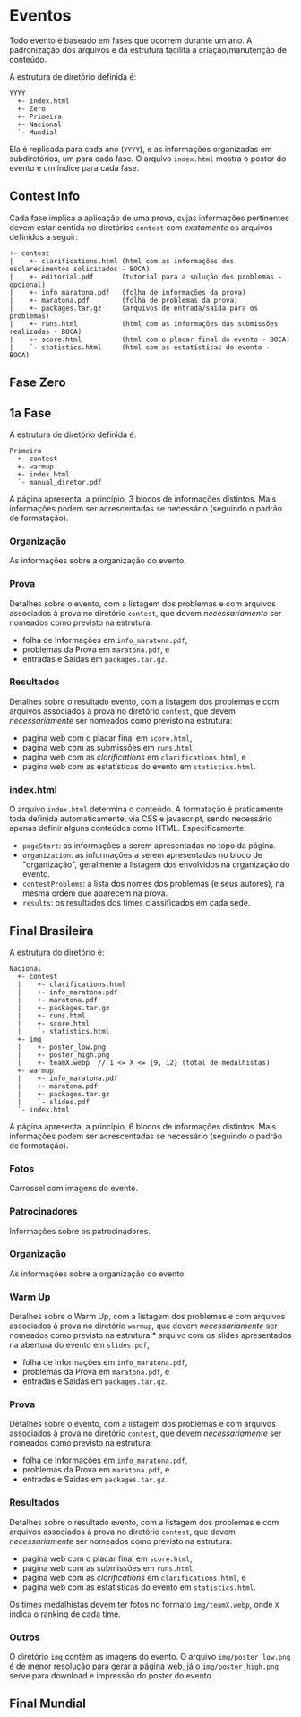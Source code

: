 # Eventos

Todo evento é baseado em fases que ocorrem durante um ano. A padronização dos arquivos e da estrutura facilita a criação/manutenção de conteúdo.

A estrutura de diretório definida é:
```
YYYY
  +- index.html
  +- Zero
  +- Primeira
  +- Nacional
  `- Mundial
```

Ela é replicada para cada ano (`YYYY`), e as informações organizadas em subdiretórios, um para cada fase. O arquivo `index.html` mostra o poster do evento e um índice para cada fase.

## Contest Info

Cada fase implica a aplicação de uma prova, cujas informações pertinentes devem estar contida no diretórios `contest` com *exatamente* os arquivos definidos a seguir:
```
+- contest
|    +- clarifications.html (html com as informações dos esclarecimentos solicitados - BOCA)
|    +- editorial.pdf       (tutorial para a solução dos problemas - opcional)
|    +- info_maratona.pdf   (folha de informações da prova)
|    +- maratona.pdf        (folha de problemas da prova)
|    +- packages.tar.gz     (arquivos de entrada/saída para os problemas)
|    +- runs.html           (html com as informações das submissões realizadas - BOCA)
|    +- score.html          (html com o placar final do evento - BOCA)
|    `- statistics.html     (html com as estatísticas do evento - BOCA)
```

## Fase Zero


## 1a Fase

A estrutura de diretório definida é:
```
Primeira
  +- contest
  +- warmup
  +- index.html
  `- manual_diretor.pdf
```

A página apresenta, a princípio, 3 blocos de informações distintos. Mais informações podem ser acrescentadas se necessário (seguindo o padrão de formatação).

### Organização

As informações sobre a organização do evento.

### Prova

Detalhes sobre o evento, com a listagem dos problemas e com arquivos associados à prova no diretório `contest`, que devem *necessariamente* ser nomeados como previsto na estrutura:
* folha de Informações em `info_maratona.pdf`,
* problemas da Prova em `maratona.pdf`, e
* entradas e Saídas em `packages.tar.gz`.

### Resultados

Detalhes sobre o resultado evento, com a listagem dos problemas e com arquivos associados à prova no diretório `contest`, que devem *necessariamente* ser nomeados como previsto na estrutura:
* página web com o placar final em `score.html`,
* página web com as submissões em `runs.html`,
* página web com as _clarifications_ em `clarifications.html`, e
* página web com as estatísticas do evento em `statistics.html`.

### index.html

O arquivo `index.html` determina o conteúdo. A formatação é praticamente toda definida automaticamente, via CSS e javascript, sendo necessário apenas definir alguns conteúdos como HTML. Especificamente:
* `pageStart`: as informações a serem apresentadas no topo da página.
* `organization`: as informações a serem apresentadas no bloco de "organização", geralmente a listagem dos envolvidos na organização do evento.
* `contestProblems`: a lista dos nomes dos problemas (e seus autores), na mesma ordem que aparecem na prova.
* `results`: os resultados dos times classificados em cada sede.

## Final Brasileira

A estrutura do diretório é:
```
Nacional
  +- contest
  |    +- clarifications.html
  |    +- info_maratona.pdf
  |    +- maratona.pdf
  |    +- packages.tar.gz
  |    +- runs.html
  |    +- score.html
  |    `- statistics.html
  +- img
  |    +- poster_low.png
  |    +- poster_high.png
  |    +- teamX.webp  // 1 <= X <= {9, 12} (total de medalhistas)
  +- warmup
  |    +- info_maratona.pdf
  |    +- maratona.pdf
  |    +- packages.tar.gz
  |    `- slides.pdf
  `- index.html
```

A página apresenta, a princípio, 6 blocos de informações distintos. Mais informações podem ser acrescentadas se necessário (seguindo o padrão de formatação).

### Fotos

Carrossel com imagens do evento.

### Patrocinadores

Informações sobre os patrocinadores.

### Organização

As informações sobre a organização do evento.

### Warm Up

Detalhes sobre o Warm Up, com a listagem dos problemas e com arquivos associados à prova no diretório `warmup`, que devem *necessariamente* ser nomeados como previsto na estrutura:* arquivo com os slides apresentados na abertura do evento em `slides.pdf`,
* folha de Informações em `info_maratona.pdf`,
* problemas da Prova em `maratona.pdf`, e
* entradas e Saídas em `packages.tar.gz`.

### Prova

Detalhes sobre o evento, com a listagem dos problemas e com arquivos associados à prova no diretório `contest`, que devem *necessariamente* ser nomeados como previsto na estrutura:
* folha de Informações em `info_maratona.pdf`,
* problemas da Prova em `maratona.pdf`, e
* entradas e Saídas em `packages.tar.gz`.

### Resultados

Detalhes sobre o resultado evento, com a listagem dos problemas e com arquivos associados à prova no diretório `contest`, que devem *necessariamente* ser nomeados como previsto na estrutura:
* página web com o placar final em `score.html`,
* página web com as submissões em `runs.html`,
* página web com as _clarifications_ em `clarifications.html`, e
* página web com as estatísticas do evento em `statistics.html`.

Os times medalhistas devem ter fotos no formato `img/teamX.webp`, onde `X` indica o ranking de cada time.

### Outros

O diretório `img` contém as imagens do evento. O arquivo `img/poster_low.png` é de menor resolução para gerar a página web, já o `img/poster_high.png` serve para download e impressão do poster do evento.

## Final Mundial
